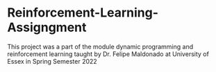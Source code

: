 # Reinforcement-Learning-Assigngment
This project was a part of the module dynamic programming and reinforcement learning taught by Dr. Felipe Maldonado at University of Essex in Spring Semester 2022
